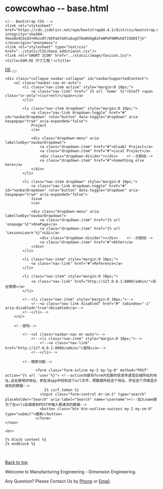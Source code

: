 # cowcowhao -- base.html
<!doctype html>
<html lang="zh-cn">
  <head>
    <!-- Required meta tags -->
    <meta charset="utf-8">
    <meta name="viewport" content="width=device-width, initial-scale=1, shrink-to-fit=no">

    <!-- Bootstrap CSS -->
    <link rel="stylesheet" href="https://cdn.jsdelivr.net/npm/bootstrap@4.4.1/dist/css/bootstrap.min.css" integrity="sha384-Vkoo8x4CGsO3+Hhxv8T/Q5PaXtkKtu6ug5TOeNV6gBiFeWPGFN9MuhOf23Q9Ifjh" crossorigin="anonymous">
    <link rel="stylesheet" type="text/css" href="../static/CSS/base_additional.css"/>
    <link rel="SHORT ICON" href="../static/image/favicon.ico">
    <title>SGM-DE 尺寸工程！</title>
  </head>
  <body>

<!--调用Bootstrap Navbar-->
<nav class="navbar fixed-top navbar-expand-lg navbar-dark bg-dark">
    <a class="navbar-brand" href="{% url 'index' %}">DE</a>        <!--设置点击DE图标回到主页，href中返回home url-->
    <button class="navbar-toggler" type="button" data-toggle="collapse" data-target="#navbarSupportedContent" aria-controls="navbarSupportedContent" aria-expanded="false" aria-label="Toggle navigation">
        <span class="navbar-toggler-icon"></span>
    </button>

    <div class="collapse navbar-collapse" id="navbarSupportedContent">
        <ul class="navbar-nav mr-auto">
            <li class="nav-item active" style="margin:0 10px;">
                <a class="nav-link" href=" {% url 'home' %}">Staff <span class="sr-only">(current)</span></a>
            </li>

            <li class="nav-item dropdown" style="margin:0 10px;">
                <a class="nav-link dropdown-toggle" href="#" id="navbarDropdown" role="button" data-toggle="dropdown" aria-haspopup="true" aria-expanded="false">
                Project
                </a>

                <div class="dropdown-menu" aria-labelledby="navbarDropdown">
                    <a class="dropdown-item" href="#">Gloabl Project</a>
                    <a class="dropdown-item" href="#">Local Project</a>
                    <div class="dropdown-divider"></div>    <!--分割线-->
                    <a class="dropdown-item" href="#">Something else here</a>
                </div>
            </li>

            <li class="nav-item dropdown" style="margin:0 10px;">
                <a class="nav-link dropdown-toggle" href="#" id="navbarDropdown" role="button" data-toggle="dropdown" aria-haspopup="true" aria-expanded="false">
                Issue
                </a>

                <div class="dropdown-menu" aria-labelledby="navbarDropdown">
                    <a class="dropdown-item" href="{% url 'onepage'%}">OnePage</a>
                    <a class="dropdown-item" href="{% url 'LessonsLearn'%}">L&L</a>
                    <div class="dropdown-divider"></div>    <!--分割线-->
                    <a class="dropdown-item" href="#">Other</a>
                </div>
            </li>

            <li class="nav-item" style="margin:0 10px;">
                <a class="nav-link" href="#">Reference</a>
            </li>

            <li class="nav-item" style="margin:0 10px;">
                <a class="nav-link" href="http://127.0.0.1:8000/admin/">后台管理</a>
            </li>

            <!--<li class="nav-item" style="margin:0 10px;">-->
                <!--<a class="nav-link disabled" href="#" tabindex="-1" aria-disabled="true">Disabled</a>-->
            <!--</li>-->
        </ul>

        <!--登陆-->

            <!--<ul class="navbar-nav mr-auto">-->
                <!--<li class="nav-item" style="margin:0 10px;">-->
                    <!--<a class="nav-link" href="http://127.0.0.1:8000/admin/">登陆</a>-->
                <!--</li>-->

            <!--搜索功能-->

                  <form class="form-inline my-2 my-lg-0" method="POST" action="{% url 'user'%}"> <!--action内是将form内包裹的信息传递至后端所在的地址,此处是相对地址，即在该app中找到这个url文件，把数据传给这个地址，并在这个页面显示收到的数据-->
                      {% csrf_token %}
                    <input class="form-control mr-sm-2" type="search" placeholder="Search" aria-label="Search" name="username"><!--加入name是为了在urls后端拿到POST中输入框请求的数据-->
                    <button class="btn btn-outline-success my-2 my-sm-0" type="submit">搜索</button>
                  </form>
    </nav>

    <br>
<!--<div class="container">-->
    {% block content %}
    {% endblock %}
<!--</div>-->


<footer class="text-muted">
    <br>
    <div class="container">
        <p class="float-right">
            <a href="#">Back to top</a>
        </p>
        <p> Welcome to Manufacturing Engineering - Dimension Engineering. </p>
        <p>Any Question? Please Contact Us by <a href="https://v4.bootcss.com/">Phone</a> or  <a href="/docs/getting-started/introduction/">Email</a>.</p>
    </div>
</footer>
    <!-- Optional JavaScript -->
    <!-- jQuery first, then Popper.js, then Bootstrap JS -->
    <script src="https://cdn.jsdelivr.net/npm/jquery@3.4.1/dist/jquery.slim.min.js" integrity="sha384-J6qa4849blE2+poT4WnyKhv5vZF5SrPo0iEjwBvKU7imGFAV0wwj1yYfoRSJoZ+n" crossorigin="anonymous"></script>
    <script src="https://cdn.jsdelivr.net/npm/popper.js@1.16.0/dist/umd/popper.min.js" integrity="sha384-Q6E9RHvbIyZFJoft+2mJbHaEWldlvI9IOYy5n3zV9zzTtmI3UksdQRVvoxMfooAo" crossorigin="anonymous"></script>
    <script src="https://cdn.jsdelivr.net/npm/bootstrap@4.4.1/dist/js/bootstrap.min.js" integrity="sha384-wfSDF2E50Y2D1uUdj0O3uMBJnjuUD4Ih7YwaYd1iqfktj0Uod8GCExl3Og8ifwB6" crossorigin="anonymous"></script>
  </body>
</html>
